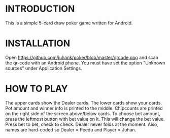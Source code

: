 INTRODUCTION 
============
This is a simple 5-card draw poker game written for Android.

INSTALLATION
============

Open https://github.com/juhank/poker/blob/master/qrcode.png and scan the qr-code with an Android phone. You must have set the option "Unknown sources" under Application Settings. 

HOW TO PLAY
============

The upper cards show the Dealer cards. The lower cards show your cards. Pot amount and winner info is printed to the middle. Chipcounts are printed on the right side of the screen above/below cards. To choose bet amount, press the leftmost button with bet value on it. This will change the bet value. Press bet to bet, check to check. Dealer never folds at the moment. Also, names are hard-coded so Dealer = Peedu and Player = Juhan. 

